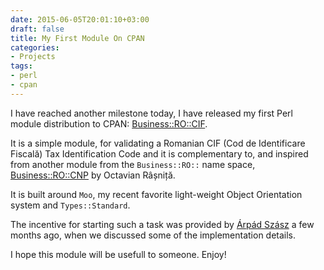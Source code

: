 ```yaml
---
date: 2015-06-05T20:01:10+03:00
draft: false
title: My First Module On CPAN
categories:
- Projects
tags:
- perl
- cpan
---
```


I have reached another milestone today, I have released my first Perl
module distribution to CPAN:
[Business::RO::CIF](https://metacpan.org/release/Business-RO-CIF).

<!--more-->

It is a simple module, for validating a Romanian CIF (Cod de
Identificare Fiscală) Tax Identification Code and it is complementary
to, and inspired from another module from the `Business::RO::` name
space,
[Business::RO::CNP](https://metacpan.org/release/Business-RO-CNP) by
Octavian Râșniță.

It is built around `Moo`, my recent favorite light-weight Object
Orientation system and `Types::Standard`.

The incentive for starting such a task was provided by [Árpád
Szász](http://www.plenum.ro/) a few months ago, when we discussed some
of the implementation details.

I hope this module will be usefull to someone.  Enjoy!
